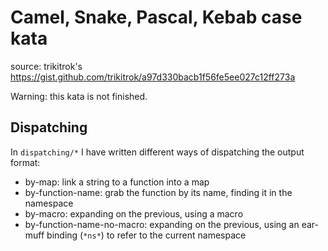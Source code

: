 # Camel, Snake, Pascal, Kebab case kata

source: trikitrok's https://gist.github.com/trikitrok/a97d330bacb1f56fe5ee027c12ff273a

Warning: this kata is not finished.

## Dispatching

In `dispatching/*` I have written different ways of dispatching the output format:

  * by-map: link a string to a function into a map
  * by-function-name: grab the function by its name, finding it in the namespace
  * by-macro: expanding on the previous, using a macro
  * by-function-name-no-macro: expanding on the previous, using an ear-muff binding (`*ns*`) to refer to the current namespace

